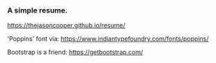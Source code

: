 ### A simple resume.
https://thejasoncooper.github.io/resume/

'Poppins' font via: https://www.indiantypefoundry.com/fonts/poppins/

Bootstrap is a friend: https://getbootstrap.com/ 
